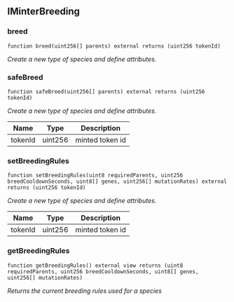 

## IMinterBreeding

### breed

```solidity
function breed(uint256[] parents) external returns (uint256 tokenId)
```

_Create a new type of species and define attributes._

### safeBreed

```solidity
function safeBreed(uint256[] parents) external returns (uint256 tokenId)
```

_Create a new type of species and define attributes._

| Name | Type | Description |
| ---- | ---- | ----------- |
| tokenId | uint256 | minted token id |

### setBreedingRules

```solidity
function setBreedingRules(uint8 requiredParents, uint256 breedCooldownSeconds, uint8[] genes, uint256[] mutationRates) external returns (uint256 tokenId)
```

_Create a new type of species and define attributes._

| Name | Type | Description |
| ---- | ---- | ----------- |
| tokenId | uint256 | minted token id |

### getBreedingRules

```solidity
function getBreedingRules() external view returns (uint8 requiredParents, uint256 breedCooldownSeconds, uint8[] genes, uint256[] mutationRates)
```

_Returns the current breeding rules used for a species_

